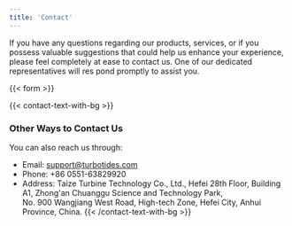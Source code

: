 ```yaml
---
title: 'Contact'
---
```


If you have any questions regarding our products, services, or if you possess valuable suggestions that could help us enhance your experience, please feel completely at ease to contact us. One of our dedicated representatives will res pond promptly to assist you.

{{< form >}}

{{< contact-text-with-bg >}}
### Other Ways to Contact Us

You can also reach us through:

* Email: [support@turbotides.com](mailto:support@turbotides.com)
* Phone: +86 0551-63829920
* Address: Taize Turbine Technology Co., Ltd., Hefei 28th Floor, Building A1, Zhong'an Chuanggu Science and Technology Park,  
No. 900 Wangjiang West Road, High-tech Zone, Hefei City, Anhui Province, China.
{{< /contact-text-with-bg >}}